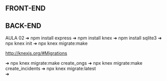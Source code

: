 ## FRONT-END

## BACK-END

AULA 02
➜ npm install express
➜ npm install knex
➜ npm install sqlite3
➜ npx knex init
➜ npx knex migrate:make

http://knexjs.org/#Migrations

➜ npx knex migrate:make create_ongs
➜ npx knex migrate:make create_incidents
➜ npx knex migrate:latest  
➜
